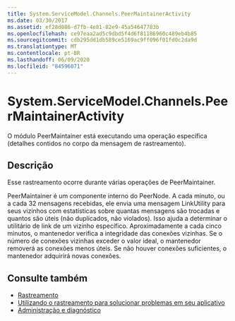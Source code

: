 ```yaml
---
title: System.ServiceModel.Channels.PeerMaintainerActivity
ms.date: 03/30/2017
ms.assetid: ef28d086-d7fb-4e81-82e9-45a54647783b
ms.openlocfilehash: ce97eaa2ad5c9dbd5f4d6f81186960c489eb4b85
ms.sourcegitcommit: cdb295dd1db589ce5169ac9ff096f01fd0c2da9d
ms.translationtype: MT
ms.contentlocale: pt-BR
ms.lasthandoff: 06/09/2020
ms.locfileid: "84596071"
---
```

# <a name="systemservicemodelchannelspeermaintaineractivity"></a>System.ServiceModel.Channels.PeerMaintainerActivity
O módulo PeerMaintainer está executando uma operação específica (detalhes contidos no corpo da mensagem de rastreamento).  
  
## <a name="description"></a>Descrição  
 Esse rastreamento ocorre durante várias operações de PeerMaintainer.  
  
 PeerMaintainer é um componente interno do PeerNode. A cada minuto, ou a cada 32 mensagens recebidas, ele envia uma mensagem LinkUtility para seus vizinhos com estatísticas sobre quantas mensagens são trocadas e quantos são úteis (não duplicados, não violados). Isso ajuda a determinar o utilitário de link de um vizinho específico. Aproximadamente a cada cinco minutos, o mantenedor verifica a integridade das conexões vizinhas. Se o número de conexões vizinhas exceder o valor ideal, o mantenedor removerá as conexões menos úteis. Se não houver conexões suficientes, o mantenedor adquirirá novas conexões.  
  
## <a name="see-also"></a>Consulte também

- [Rastreamento](index.md)
- [Utilizando o rastreamento para solucionar problemas em seu aplicativo](using-tracing-to-troubleshoot-your-application.md)
- [Administração e diagnóstico](../index.md)
